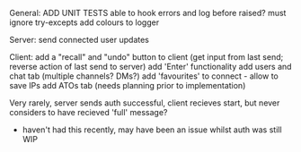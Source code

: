 General:
ADD UNIT TESTS
able to hook errors and log before raised? must ignore try-excepts
add colours to logger


Server:
send connected user updates

Client:
add a "recall" and "undo" button to client (get input from last send; reverse action of last send to server)
add 'Enter' functionality
add users and chat tab (multiple channels? DMs?)
add 'favourites' to connect - allow to save IPs
add ATOs tab (needs planning prior to implementation)


Very rarely, server sends auth successful, client recieves start, but never considers to have recieved 'full' message?
- haven't had this recently, may have been an issue whilst auth was still WIP